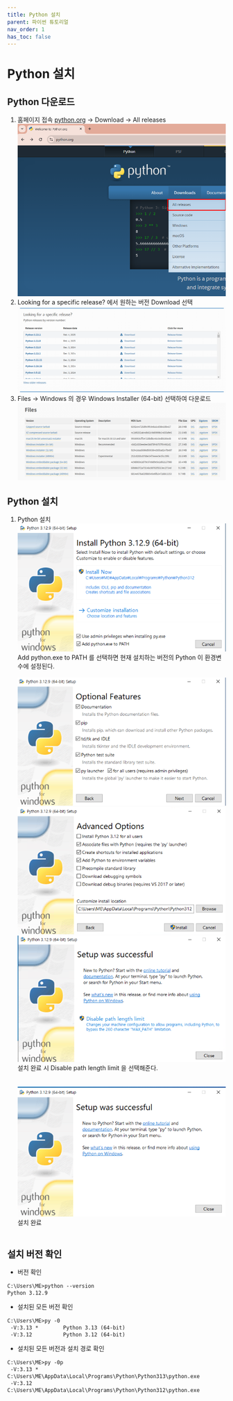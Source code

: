 ```yaml
---
title: Python 설치
parent: 파이썬 튜토리얼
nav_order: 1
has_toc: false
---
```

# Python 설치

## Python 다운로드  

1. 홈페이지 접속 [python.org](https://python.org) -> Download -> All releases  
![](Python_설치_001.png)
2. Looking for a specific release? 에서 원하는 버전 Download 선택  
![](Python_설치_002.png)
3. Files -> Windows 의 경우 Windows Installer (64-bit) 선택하여 다운로드  
![](Python_설치_003.png)

## Python 설치  

1. Python 설치  
![](Python_설치_004.png)  
Add python.exe to PATH 를 선택하면 현재 설치하는 버전의 Python 이 환경변수에 설정된다.<br><br>
![](Python_설치_005.png)  
![](Python_설치_006.png)  
![](Python_설치_007.png)  
설치 완료 시 Disable path length limit 을 선택해준다.<br><br>  
![](Python_설치_008.png)  
설치 완료<br><br>

## 설치 버전 확인  
* 버전 확인  
```
C:\Users\ME>python --version
Python 3.12.9
```
* 설치된 모든 버전 확인  
```
C:\Users\ME>py -0
 -V:3.13 *        Python 3.13 (64-bit)
 -V:3.12          Python 3.12 (64-bit)
```
* 설치된 모든 버전과 설치 경로 확인  
```
C:\Users\ME>py -0p
 -V:3.13 *        C:\Users\ME\AppData\Local\Programs\Python\Python313\python.exe
 -V:3.12          C:\Users\ME\AppData\Local\Programs\Python\Python312\python.exe
```